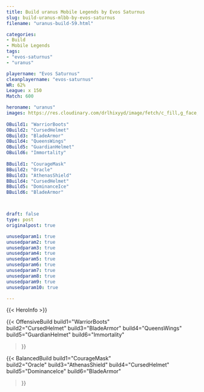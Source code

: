 ```yaml
---
title: Build uranus Mobile Legends by Evos Saturnus
slug: build-uranus-mlbb-by-evos-saturnus
filename: "uranus-build-59.html"

categories: 
- Build 
- Mobile Legends
tags: 
- "evos-saturnus"
- "uranus"

playername: "Evos Saturnus"
cleanplayername: "evos-saturnus"
WR: 62%
League: x 150
Match: 600 

heroname: "uranus"
images: https://res.cloudinary.com/drlhixyyd/image/fetch/c_fill,g_face,f_auto/https://cdn2-build.mobagenie.my.id/p/images/banner/full/uranus.jpg
 
OBuild1: "WarriorBoots"  
OBuild2: "CursedHelmet" 
OBuild3: "BladeArmor" 
OBuild4: "QueensWings" 
OBuild5: "GuardianHelmet" 
OBuild6: "Immortality" 
 
BBuild1: "CourageMask"  
BBuild2: "Oracle" 
BBuild3: "AthenasShield" 
BBuild4: "CursedHelmet" 
BBuild5: "DominanceIce" 
BBuild6: "BladeArmor"



draft: false
type: post
originalpost: true

unusedparam1: true
unusedparam2: true
unusedparam3: true
unusedparam4: true
unusedparam5: true
unusedparam6: true
unusedparam7: true
unusedparam8: true
unusedparam9: true
unusedparam10: true

---
```


{{< HeroInfo >}} 

{{< OffensiveBuild 
build1="WarriorBoots"  
build2="CursedHelmet" 
build3="BladeArmor" 
build4="QueensWings" 
build5="GuardianHelmet" 
build6="Immortality" 
 >}} 

{{< BalancedBuild 
build1="CourageMask"  
build2="Oracle" 
build3="AthenasShield" 
build4="CursedHelmet" 
build5="DominanceIce" 
build6="BladeArmor" 
 >}}

